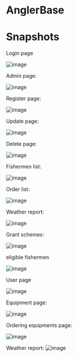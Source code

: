 # AnglerBase
# Snapshots

Login page


 
![image](https://github.com/harsharaim/AnglerBase/assets/86067494/c9b9e023-de04-4e28-b78c-feed854323a3)

          

Admin page:

 
![image](https://github.com/harsharaim/AnglerBase/assets/86067494/b5a4fc25-4d62-4a52-b6d8-698c2acfc2aa)



Register page:

![image](https://github.com/harsharaim/AnglerBase/assets/86067494/20ebb62e-73e2-40ae-ab84-e905da2dfa95)


 
                                        
Update page:

![image](https://github.com/harsharaim/AnglerBase/assets/86067494/7d8e8155-3831-4fce-9e78-f091755de87f)




Delete page:

![image](https://github.com/harsharaim/AnglerBase/assets/86067494/405381a8-1382-4a6e-a967-94e1ab8a9eb6)



Fishermen list: 


![image](https://github.com/harsharaim/AnglerBase/assets/86067494/8e705760-df6d-4224-a264-86c69d8ce79a)




Order list:


![image](https://github.com/harsharaim/AnglerBase/assets/86067494/fe3f1a78-7501-4459-84f6-b2e8a29676bd)


Weather report:

![image](https://github.com/harsharaim/AnglerBase/assets/86067494/c542866d-d87a-43a3-8011-449affb9547c)



Grant schemes:


![image](https://github.com/harsharaim/AnglerBase/assets/86067494/31c00222-e58b-48c4-9e85-5b530750c60f)



eligible fishermen

![image](https://github.com/harsharaim/AnglerBase/assets/86067494/776ea8f9-98ad-47d7-bf03-a6bb5f752fce)


User page

![image](https://github.com/harsharaim/AnglerBase/assets/86067494/1c7bb5b4-c522-46e0-a69d-8b980abeb5c8)

Equipment page:


![image](https://github.com/harsharaim/AnglerBase/assets/86067494/ab1ce689-9cd9-432b-ae6c-4f83dcd1c021)


Ordering equipments page:

![image](https://github.com/harsharaim/AnglerBase/assets/86067494/9cdfd4e6-e777-4226-99b6-a1369226bf93)



Weather report:
![image](https://github.com/harsharaim/AnglerBase/assets/86067494/0b3abbf7-ffa3-4664-879a-ff7cf6e24503)



 
